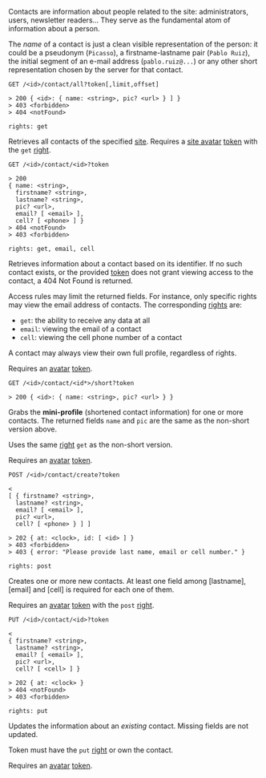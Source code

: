 Contacts are information about people related to the site:
administrators, users, newsletter readers... They serve as the 
fundamental atom of information about a person.

The *name* of a contact is just a clean visible representation of the
person: it could be a pseudonym (`Picasso`), a firstname-lastname pair
(`Pablo Ruiz`), the initial segment of an e-mail address
(`pablo.ruiz@...`) or any other short representation chosen by the
server for that contact.

    GET /<id>/contact/all?token[,limit,offset]

    > 200 { <id>: { name: <string>, pic? <url> } ] }
    > 403 <forbidden>
    > 404 <notFound>

    rights: get

Retrieves all contacts of the specified [site](site.md). Requires a 
[site avatar](siteAdmin.md) [token](token.md) with the `get` 
[right](right.md).

    GET /<id>/contact/<id>?token
    
    > 200 
    { name: <string>, 
      firstname? <string>, 
      lastname? <string>, 
      pic? <url>, 
      email? [ <email> ],
      cell? [ <phone> ] }
    > 404 <notFound>
    > 403 <forbidden>

    rights: get, email, cell

Retrieves information about a contact based on its identifier. If no such 
contact exists, or the provided [token](token.md) does not grant viewing 
access to the contact, a 404 Not Found is returned. 

Access rules may limit the returned fields. For instance, only specific 
rights may view the email address of contacts. The corresponding 
[rights](right.md) are:

 - `get`: the ability to receive any data at all
 - `email`: viewing the email of a contact
 - `cell`: viewing the cell phone number of a contact

A contact may always view their own full profile, regardless of rights. 

Requires an [avatar](avatar.md) [token](token.md).

    GET /<id>/contact/<id*>/short?token

    > 200 { <id>: { name: <string>, pic? <url> } }
    
<a name="mini-profile"></a>
Grabs the **mini-profile** (shortened contact information) for one or
more contacts. The returned fields `name` and `pic` are the same as
the non-short version above.

Uses the same [right](right.md) `get` as the non-short version.

Requires an [avatar](avatar.md) [token](token.md).

    POST /<id>/contact/create?token

    < 
    [ { firstname? <string>, 
      lastname? <string>, 
      email? [ <email> ], 
      pic? <url>,
      cell? [ <phone> } ] ]

    > 202 { at: <clock>, id: [ <id> ] }
    > 403 <forbidden>
    > 403 { error: "Please provide last name, email or cell number." }

    rights: post

Creates one or more new contacts. At least one field among [lastname], 
[email] and [cell] is required for each one of them. 

Requires an [avatar](avatar.md) [token](token.md) with the `post` 
[right](right.md).

    PUT /<id>/contact/<id>?token

    <
    { firstname? <string>,
      lastname? <string>, 
      email? [ <email> ],
      pic? <url>, 
      cell? [ <cell> ] }

    > 202 { at: <clock> }
    > 404 <notFound>
    > 403 <forbidden>

    rights: put

Updates the information about an _existing_ contact. Missing fields are
not updated. 

Token must have the `put` [right](right.md) or own the contact. 

Requires an [avatar](avatar.md) [token](token.md). 
